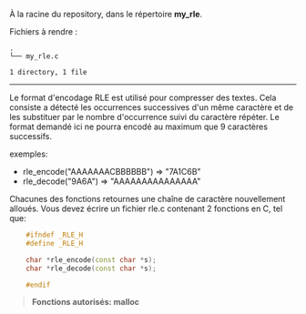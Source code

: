 À la racine du repository, dans le répertoire **my_rle**.

Fichiers à rendre :

```
.
└── my_rle.c

1 directory, 1 file
```

---
Le format d'encodage RLE est utilisé pour compresser des textes. Cela consiste a détecté les occurrences successives d'un même caractère et de les substituer par le nombre d'occurrence suivi du caractère répéter. Le format demandé ici ne pourra encodé au maximum que 9 caractères successifs.

exemples:

* rle_encode("AAAAAAACBBBBBB") => "7A1C6B"
* rle_decode("9A6A") => "AAAAAAAAAAAAAAA"

Chacunes des fonctions retournes une chaîne de caractère nouvellement alloués.
Vous devez écrire un fichier rle.c contenant 2 fonctions en C, tel que:
```cpp
    #ifndef _RLE_H
    #define _RLE_H

    char *rle_encode(const char *s);
    char *rle_decode(const char *s);

    #endif
```
> **Fonctions autorisés: malloc**
